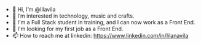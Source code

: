 - 👋 Hi, I’m @lilavila
- 👀 I’m interested in technology, music and crafts.
- 🌱 I'm a Full Stack student in training, and I can now work as a Front End.
- 💞️ I'm looking for my first job as a Front End.
- 📫 How to reach me at linkedin: https://www.linkedin.com/in/lilanavila

<!---
lilavila/lilavila is a ✨ special ✨ repository because its `README.md` (this file) appears on your GitHub profile.
You can click the Preview link to take a look at your changes.
--->

